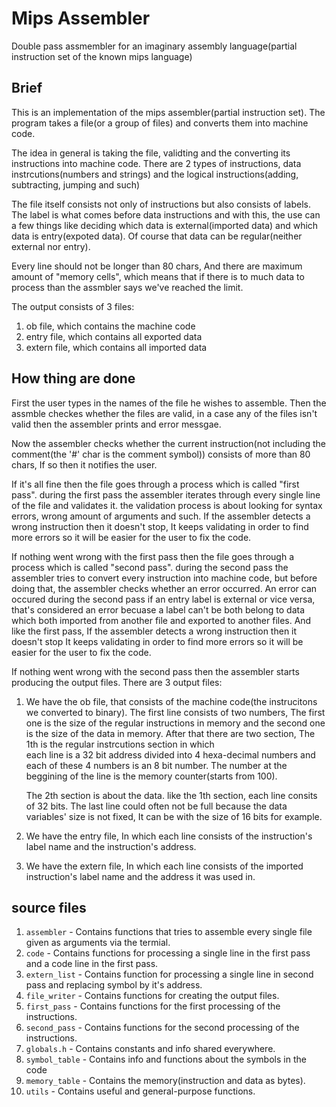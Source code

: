 # Mips Assembler
Double pass assmembler for an imaginary assembly language(partial instruction set of the known mips language)

## Brief
This is an implementation of the mips assembler(partial instruction set).
The program takes a file(or a group of files) and converts them into machine code.

The idea in general is taking the file, validting and the converting its instructions into
machine code.
There are 2 types of instructions, data instrcutions(numbers and strings)
and the logical instructions(adding, subtracting, jumping and such) 

The file itself consists not only of instructions but also consists of labels.
The label is what comes before data instructions and with this, the use can a few things
like deciding which data is external(imported data) and which data is entry(expoted data).
Of course that data can be regular(neither external nor entry).

Every line should not be longer than 80 chars, And there are maximum amount of
"memory cells", which means that if there is to much data to process than the assmbler
says we've reached the limit.

The output consists of 3 files:
1) ob file, which contains the machine code
2) entry file, which contains all exported data
3) extern file, which contains all imported data

## How thing are done
First the user types in the names of the file he wishes to assemble.
Then the assmble checkes whether the files are valid, in a case any of the files
isn't valid then the assembler prints and error messgae.

Now the assembler checks whether the current instruction(not including the comment(the '#' char is the comment symbol))
consists of more than 80 chars, If so then it notifies the user.

If it's all fine then the file goes through a process which is called "first pass".
during the first pass the assembler iterates through every single line of the file and validates it.
the validation process is about looking for syntax errors, wrong amount of arguments and such.
If the assembler detects a wrong instruction then it doesn't stop, It keeps validating in order to
find more errors so it will be easier for the user to fix the code.

If nothing went wrong with the first pass then the file goes through a process which is called "second pass".
during the second pass the assembler tries to convert every instruction into machine code, but before
doing that, the assembler checks whether an error occurred.
An error can occured during the second pass if an entry label is external or vice versa, that's considered
an error becuase a label can't be both belong to data which both imported from another file and exported
to another files.
And like the first pass, If the assembler detects a wrong instruction then it doesn't stop
It keeps validating in order to find more errors so it will be easier for the user to fix the code.

If nothing went wrong with the second pass then the assembler starts producing the output files.
There are 3 output files:

1) We have the ob file, that consists of the machine code(the instrucitons we converted to binary).
   The first line consists of two numbers, The first one is the size of the regular instructions in
   memory and the second one is the size of the data in memory.
   After that there are two section, The 1th is the regular instrcutions section in which   
   each line is a 32 bit address divided into 4 hexa-decimal numbers and each of these 4 numbers
   is an 8 bit number. The number at the beggining of the line is the memory counter(starts from 100).
   
   The 2th section is about the data. like the 1th section, each line consits of 32 bits.
   The last line could often not be full because the data variables' size is not fixed, It 
   can be with the size of 16 bits for example.
   
2) We have the entry file, In which each line consists of the instruction's label name and the 
   instruction's address.
   
3) We have the extern file, In which each line consists of the imported instruction's label name
   and the address it was used in.

## source files
1. `assembler` - Contains functions that tries to assemble every single file given as arguments via the termial.
2. `code` - Contains functions for processing a single line in the first pass and a code line in the first pass.
3. `extern_list` - Contains function for processing a single line in second pass and replacing symbol by it's address.
4. `file_writer` - Contains functions for creating the output files.
5. `first_pass` - Contains functions for the first processing of the instructions.
6. `second_pass` - Contains functions for the second processing of the instructions.
7. `globals.h` - Contains constants and info shared everywhere.
8. `symbol_table` - Contains info and functions about the symbols in the code
9. `memory_table` - Contains the memory(instruction and data as bytes).
10. `utils` - Contains useful and general-purpose functions.
